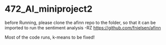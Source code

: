 # 472_AI_miniproject2
before Running, please clone the afinn repo to the folder, so that it can be imported to run the sentiment analysis
-RZ
https://github.com/fnielsen/afinn

Most of the code runs, k-means to be fixed!
